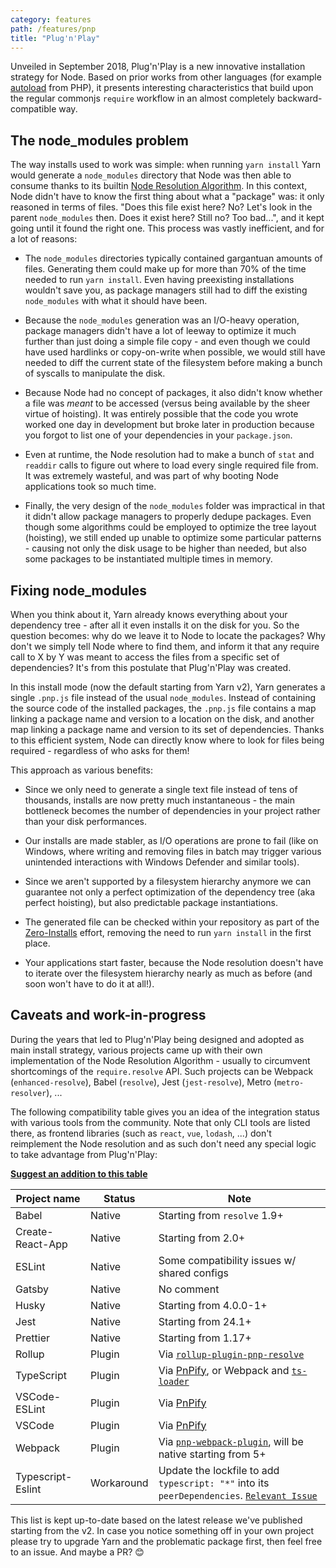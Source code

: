 ```yaml
---
category: features
path: /features/pnp
title: "Plug'n'Play"
---
```


Unveiled in September 2018, Plug'n'Play is a new innovative installation strategy for Node. Based on prior works from other languages (for example [autoload](https://getcomposer.org/doc/04-schema.md#autoload) from PHP), it presents interesting characteristics that build upon the regular commonjs `require` workflow in an almost completely backward-compatible way.

## The node_modules problem

The way installs used to work was simple: when running `yarn install` Yarn would generate a `node_modules` directory that Node was then able to consume thanks to its builtin [Node Resolution Algorithm](https://nodejs.org/api/modules.html#modules_all_together). In this context, Node didn't have to know the first thing about what a "package" was: it only reasoned in terms of files. "Does this file exist here? No? Let's look in the parent `node_modules` then. Does it exist here? Still no? Too bad...", and it kept going until it found the right one. This process was vastly inefficient, and for a lot of reasons:

- The `node_modules` directories typically contained gargantuan amounts of files. Generating them could make up for more than 70% of the time needed to run `yarn install`. Even having preexisting installations wouldn't save you, as package managers still had to diff the existing `node_modules` with what it should have been.

- Because the `node_modules` generation was an I/O-heavy operation, package managers didn't have a lot of leeway to optimize it much further than just doing a simple file copy - and even though we could have used hardlinks or copy-on-write when possible, we would still have needed to diff the current state of the filesystem before making a bunch of syscalls to manipulate the disk.

- Because Node had no concept of packages, it also didn't know whether a file was _meant_ to be accessed (versus being available by the sheer virtue of hoisting). It was entirely possible that the code you wrote worked one day in development but broke later in production because you forgot to list one of your dependencies in your `package.json`.

- Even at runtime, the Node resolution had to make a bunch of `stat` and `readdir` calls to figure out where to load every single required file from. It was extremely wasteful, and was part of why booting Node applications took so much time.

- Finally, the very design of the `node_modules` folder was impractical in that it didn't allow package managers to properly dedupe packages. Even though some algorithms could be employed to optimize the tree layout (hoisting), we still ended up unable to optimize some particular patterns - causing not only the disk usage to be higher than needed, but also some packages to be instantiated multiple times in memory.

## Fixing node_modules

When you think about it, Yarn already knows everything about your dependency tree - after all it even installs it on the disk for you. So the question becomes: why do we leave it to Node to locate the packages? Why don't we simply tell Node where to find them, and inform it that any require call to X by Y was meant to access the files from a specific set of dependencies? It's from this postulate that Plug'n'Play was created.

In this install mode (now the default starting from Yarn v2), Yarn generates a single `.pnp.js` file instead of the usual `node_modules`. Instead of containing the source code of the installed packages, the `.pnp.js` file contains a map linking a package name and version to a location on the disk, and another map linking a package name and version to its set of dependencies. Thanks to this efficient system, Node can directly know where to look for files being required - regardless of who asks for them!

This approach as various benefits:

- Since we only need to generate a single text file instead of tens of thousands, installs are now pretty much instantaneous - the main bottleneck becomes the number of dependencies in your project rather than your disk performances.

- Our installs are made stabler, as I/O operations are prone to fail (like on Windows, where writing and removing files in batch may trigger various unintended interactions with Windows Defender and similar tools).

- Since we aren't supported by a filesystem hierarchy anymore we can guarantee not only a perfect optimization of the dependency tree (aka perfect hoisting), but also predictable package instantiations.

- The generated file can be checked within your repository as part of the [Zero-Installs](/features/zero-installs) effort, removing the need to run `yarn install` in the first place.

- Your applications start faster, because the Node resolution doesn't have to iterate over the filesystem hierarchy nearly as much as before (and soon won't have to do it at all!).

## Caveats and work-in-progress

During the years that led to Plug'n'Play being designed and adopted as main install strategy, various projects came up with their own implementation of the Node Resolution Algorithm - usually to circumvent shortcomings of the `require.resolve` API. Such projects can be Webpack (`enhanced-resolve`), Babel (`resolve`), Jest (`jest-resolve`), Metro (`metro-resolver`), ...

The following compatibility table gives you an idea of the integration status with various tools from the community. Note that only CLI tools are listed there, as frontend libraries (such as `react`, `vue`, `lodash`, ...) don't reimplement the Node resolution and as such don't need any special logic to take advantage from Plug'n'Play:

**[Suggest an addition to this table](https://github.com/yarnpkg/berry/edit/master/packages/gatsby/content/features/plugnplay.md)**

| Project name | Status | Note |
| ------------ | ------ | ---- |
| Babel             | Native     | Starting from `resolve` 1.9+ |
| Create-React-App  | Native     | Starting from 2.0+ |
| ESLint            | Native     | Some compatibility issues w/ shared configs |
| Gatsby            | Native     | No comment |
| Husky             | Native     | Starting from 4.0.0-1+ |
| Jest              | Native     | Starting from 24.1+ |
| Prettier          | Native     | Starting from 1.17+ |
| Rollup            | Plugin     | Via [`rollup-plugin-pnp-resolve`](https://github.com/arcanis/rollup-plugin-pnp-resolve) |
| TypeScript        | Plugin     | Via [PnPify](/advanced/pnpify), or Webpack and [`ts-loader`](https://github.com/arcanis/pnp-webpack-plugin#ts-loader-integration) |
| VSCode-ESLint     | Plugin     | Via [PnPify](/advanced/pnpify#vscode-support) |
| VSCode            | Plugin     | Via [PnPify](/advanced/pnpify#vscode-support) |
| Webpack           | Plugin     | Via [`pnp-webpack-plugin`](https://github.com/arcanis/pnp-webpack-plugin), will be native starting from 5+ |
| Typescript-Eslint | Workaround | Update the lockfile to add `typescript: "*"` into its `peerDependencies`. [`Relevant Issue`](https://github.com/typescript-eslint/typescript-eslint/issues/770) |

This list is kept up-to-date based on the latest release we've published starting from the v2. In case you notice something off in your own project please try to upgrade Yarn and the problematic package first, then feel free to an issue. And maybe a PR? 😊
